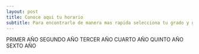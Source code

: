 ```yaml
---
layout: post
title: Conoce aqui tu horario 
subtitle: Para encontrarlo de manera mas rapida selecciona tu grado y grupo 
---
```


PRIMER AÑO 
SEGUNDO AÑO 
TERCER AÑO 
CUARTO AÑO 
QUINTO AÑO
SEXTO AÑO 
